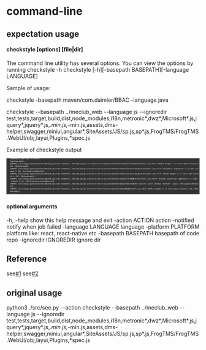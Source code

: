 # command-line
## expectation usage

#### checkstyle [options] [file|dir]

The command line utility has several options. You can view the options by running 
checkstyle -h
checkstyle [-h][-basepath BASEPATH][-language LANGUAGE]

Sample of usage:

checkstyle -basepath maven/com.daimler/BBAC -language java

checkstyle --basepath ../meclub_web --language js --ignoredir test,tests,target,build,dist,node_modules,i18n,metronic*,dwz*,Microsoft*.js,jquery*,jquery*.js,*.min.js,*-min.js,assets,dms-helper,swagger,miniui,angular*,SiteAssets/JS/sp.js,sp*.js,FrogTMS/FrogTMS.WebUI/obj,layui,Plugins,*spec.js

Example of checkstyle output

![example](https://github.com/gaopgx/command-line/blob/master/example-of-checkstyle-output.PNG?raw=true)

#### optional arguments

  -h, -help            show this help message and exit
  -action ACTION       action
  -notified            notify when job failed
  -language LANGUAGE   language
  -platform PLATFORM   platform like: react, react-native etc
  -basepath BASEPATH   basepath of code repo
  -ignoredir IGNOREDIR ignore dir 
## Reference
see[#1](https://eslint.org/docs/user-guide/command-line-interface)
see[#2](http://pylint.pycqa.org/en/stable/user_guide/run.html)
## original usage 
python3 ./src/see.py --action checkstyle --basepath ../meclub_web --language js --ignoredir test,tests,target,build,dist,node_modules,i18n,metronic*,dwz*,Microsoft*.js,jquery*,jquery*.js,*.min.js,*-min.js,assets,dms-helper,swagger,miniui,angular*,SiteAssets/JS/sp.js,sp*.js,FrogTMS/FrogTMS.WebUI/obj,layui,Plugins,*spec.js
